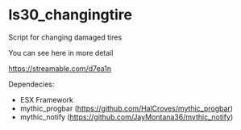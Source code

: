 # ls30_changingtire
Script for changing damaged tires



You can see here in more detail

https://streamable.com/d7ea1n

Dependecies: 
 - ESX Framework
 - mythic_progbar (https://github.com/HalCroves/mythic_progbar)
- mythic_notify (https://github.com/JayMontana36/mythic_notify)
